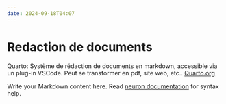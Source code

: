 ```yaml
---
date: 2024-09-18T04:07
---
```


# Redaction de documents
Quarto: Système de rédaction de documents en markdown, accessible via un plug-in VSCode. Peut se transformer en pdf, site web, etc..
[Quarto.org](https://quarto.org/)

Write your Markdown content here. Read [neuron documentation](https://neuron.zettel.page/2011404.html) for syntax help.

